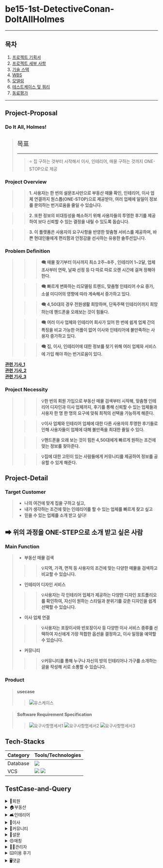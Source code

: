# be15-1st-DetectiveConan-DoItAllHolmes

---

## 목차
1. [프로젝트 기획서](#Project-Proposal)
2. [프로젝트 세부 사항](#Project-Detail)
3. [기술 스택](##Tech-Stacks)
4. [WBS](#WBS)
5. [모델링](#Modeling)
6. [테스트케이스 및 쿼리](#TestCase-and-Query)
7. [동료평가](#Feedback)

---
## Project-Proposal
### Do It All, Holmes!
> ## 목표
> ---
>> ⭐ 집 구하는 것부터 시작해서 이사, 인테리어, 매물 구하는 것까지 ONE-STOP으로 제공

### Project Overview
>> **1. 사용자는 한 번의 설문조사만으로 부동산 매물 확인, 인테리어, 이사 업체 연결까지 원스톱(ONE-STOP)으로 제공받아, 여러 업체에 일일이 정보를 문의하는 번거로움을 줄일 수 있습니다.**

>> **2. 또한 정보의 비대칭성을 해소하기 위해 사용자들의 투명한 후기를 제공하여 보다 신뢰할 수 있는 결정을 내릴 수 있도록 돕습니다.** 

>> **3. 이 플랫폼은 사용자의 요구사항을 반영한 맞춤형 서비스를 제공하며, 바쁜 현대인들에게 편리함과 안정감을 선사하는 유용한 솔루션입니다.**
### Problem Definition
> 
> >> **🗨 매물 찾기부터 이사까지 최소 2주~8주 , 인테리어 1~2달, 업체 조사부터 연락, 날짜 선정 등 다 따로 따로 오랜 시간에 걸쳐 정해야 한다.**
> 
> >> **🗨 빠르게 변화하는 리모델링 트렌드, 맞춤형 인테리어 수요 증가, 소셜 미디어의 영향에 따라 계속해서 증가하고 있다.**
> 
> >> **🗨 4,50대의 경우 전원생활 희망하며, 단독주택 인테리어까지 희망 하는데 핸드폰을 오래보는 것이 힘들다.**
> 
> >> **🗨 여러 이사 업체와 인테리어 회사가 있어 한 번에 쉽게 업체 간의 특징을 비교 가능한 어플이 없어 이사와 인테리어에 불만족하는 사용자 증가하고 있다.**
> 
> >> **🗨 집, 이사, 인테리어에 대한 정보를 찾기 위해 여러 업체와 서비스에 가입 해야 하는 번거로움이 있다.**


[**관련 기사_1**](http://www.yongdal.pro/board/notice_view.html?n=45)  
[**관련 기사_2**](https://www.jutek.kr/user/selectBbsColumn.do?BBS_NUM=1374&COD03_CODE=c0318&MEN02_NUM=57&pageNum=1)  
[**관련 기사_3**](https://blog.opensurvey.co.kr/article/living-2020-2/)

### Project Necessity
> >> **💡한 번의 회원 가입으로 부동산 매물 검색부터 시작해, 맞춤형 인테리어 디자인과 이사 업체까지,  후기를 통해 신뢰할 수 있는 업체들과 사용자 한 명 한 명의 요구에 맞춰 최적의 선택을 가능하게 해준다.**
> 
> >> **💡이사 업체와 인테리어 업체에 대한 다른 사용자의 투명한 후기들로 인해 사용자들이 업체에 대해 불만족을 최대한 줄일 수 있다.**
> 
> >> **💡핸드폰을 오래 보는 것이 힘든 4,50대에게 빠르게 원하는 조건에 맞는 정보를 찾아준다.**
> 
> >> **💡집에 대한 고민이 있는 사람들에게 커뮤니티를 제공하여 정보를 공유할 수 있게 해준다.**


## Project-Detail

### Target Customer
>
>- **나의 여건에 맞게 집을 구하고 싶고,**  
>- **내가 생각하는 조건에 맞는 인테리어를 할 수 있는 업체를 빠르게 찾고 싶고**
>- **믿을 수 있는 업체를 소개 받고 싶다!**
## **➡ 위의 과정을 ONE-STEP으로 소개 받고 싶은 사람**

### Main Function
> - **부동산 매물 검색**
> >> **💡지역, 가격, 면적 등 사용자의 조건에 맞는 다양한 매물을 검색하고 비교할 수 있습니다.**
> - **인테리어 디자인 서비스**
> >> **💡사용자는 각 인테리어 업체가 제공하는 다양한 디자인 포트폴리오를 확인하여, 자신이 원하는 스타일과 분위기를 갖춘 디자인을 쉽게 선택할 수 있습니다.**
> - **이사 업체 연결**
> >> **💡사용자는 포장이사와 반포장이사 등 다양한 이사 서비스 종류를 선택하여 자신에게 가장 적합한 옵션을 결정하고, 이사 일정을 예약할 수 있습니다.**
> - **커뮤니티**
> >> **💡커뮤니티를 통해 누구나 자신의 방의 인테리어나 가구를 소개하는 글을 작성해 서로 소통할 수 있습니다.**

### Product
> #### usecase
>> ![유스케이스](./images/usecase.png)

> #### Software Requirement Specification
>> ![요구사항명세서1](./images/requirement1.png)
>> ![요구사항명세서2](./images/requirement2.png)
>> ![요구사항명세서3](./images/requirement3.png)

## Tech-Stacks
| Category | Tools/Technologies |  
|----------|-------------------|
| Database |<img src = "https://img.shields.io/badge/MariaDB-003545?style=for-the-badge&logo=mariadb&logoColor=white" >|
| VCS      |<img src="https://img.shields.io/badge/git-F05032?style=for-the-badge&logo=git&logoColor=white"> <img src="https://img.shields.io/badge/github-181717?style=for-the-badge&logo=github&logoColor=white">

## TestCase-and-Query
<details>
<summary> 👩회원</summary>
<div markdown="1">
</div>

<details>
<summary> 로그인</summary>
<div markdown="1">

</div>
</details>

<details>
<summary>회원가입</summary>
<div markdown="1">

 

</div>
</details>

<details>
<summary>회원 정보 수정</summary>
<div markdown="1">

 

</div>
</details>

<details>
<summary>회원정보찾기</summary>
<div markdown="1">

 

</div>
</details>

<details>
<summary>회원신고</summary>
<div markdown="1">

 

</div>
</details>

<details>
<summary>내가 쓴 이용후기 모아보기</summary>
<div markdown="1">

 

</div>
</details>

<details>
<summary>즐겨찾기 모아보기</summary>
<div markdown="1">

 

</div>
</details>

<details>
<summary>회원탈퇴</summary>
<div markdown="1">

 

</div>
</details>

<details>
<summary>상담 신청 목록 조회</summary>
<div markdown="1">

 

</div>
</details>

<details>
<summary>상담 신청 내용 상세 조회</summary>
<div markdown="1">

 

</div>
</details>
</details>

<details>
<summary> 🏠부동산</summary>
<div markdown="1">
</div>

<details>
<summary>부동산 업체 정보 작성</summary>
<div markdown="1">

 

</div>
</details>

<details>
<summary>부동산 업체 정보 수정</summary>
<div markdown="1">

 

</div>
</details>

<details>
<summary>부동산 업체 정보 삭제</summary>
<div markdown="1">

 ![image](https://github.com/user-attachments/assets/1686772c-0045-445b-9045-38ea832766e4)
![image](https://github.com/user-attachments/assets/145f64d8-9d8c-49a2-b30f-afdfcbe35eba)


</div>
</details>

<details>
<summary>부동산 업체 정보 조회</summary>
<div markdown="1">

 ![image](https://github.com/user-attachments/assets/5784f9b9-bf4b-4b10-89e9-3368dbd03e63)


</div>
</details>

<details>
<summary>부동산 매물 글 작성</summary>
<div markdown="1">

 ![image](https://github.com/user-attachments/assets/d9ddc036-877c-4c82-99a4-f9cc9a11495e)


</div>
</details>

<details>
<summary>부동산 매물 글 수정</summary>
<div markdown="1">

 ![image](https://github.com/user-attachments/assets/25c7a12f-a10f-4354-afb2-16ba3161e964)
 ![image](https://github.com/user-attachments/assets/c42e20e7-337a-4ac4-be72-05bd1b168490)


</div>
</details>

<details>
<summary>부동산 매물 글 조회</summary>
<div markdown="1">

 ![image](https://github.com/user-attachments/assets/fd5f2d51-a587-44ed-bb3d-3c5cd3a0f3ca)


</div>
</details>

<details>
<summary>부동산 매물 글 삭제</summary>
<div markdown="1">

 ![image](https://github.com/user-attachments/assets/ff7d0185-16c3-4397-9b22-cb37c54972a2)
 ![image](https://github.com/user-attachments/assets/df35d5bd-9bce-44f6-971b-afa304108d53)


</div>
</details>

<details>
<summary>부동산 상담 신청 조회</summary>
<div markdown="1">

 ![image](https://github.com/user-attachments/assets/8606b1cf-3a6c-4b68-8743-4644b22cd0bd)


</div>
</details>

<details>
<summary>부동산 상담 신청 작성</summary>
<div markdown="1">

 

</div>
</details>

<details>
<summary>부동산 상담 신청 취소</summary>
<div markdown="1">

 ![image](https://github.com/user-attachments/assets/df6f1e5c-a0d9-4a11-8f54-e96926098025)


</div>
</details>

<details>
<summary>부동산 즐겨찾기 기능</summary>
<div markdown="1">

 ![image](https://github.com/user-attachments/assets/c03a9983-f31b-4481-94f7-8cc950d55089)


</div>
</details>

<details>
<summary>부동산 즐겨찾기기 취소</summary>
<div markdown="1">

 ![image](https://github.com/user-attachments/assets/0f78660d-efca-47f4-87ca-32dc3f36265a)
 ![image](https://github.com/user-attachments/assets/ad4bc8ab-e99c-44bf-af22-86346e30c347)


</div>
</details>

<details>
<summary>부동산 작업 단계 수정</summary>
<div markdown="1">

 ![image](https://github.com/user-attachments/assets/8d019714-267f-4fc2-98b3-629844d86128)
 ![image](https://github.com/user-attachments/assets/df815840-4d3d-45d1-800a-78262cbc0614)


</div>
</details>

<details>
<summary>부동산 작업 단계 조회</summary>
<div markdown="1">

 

</div>
</details>
</details>

<details>
<summary> 🛋️인테리어</summary>
<div markdown="1">
</div>

<details>
<summary>인테리어 업체 정보 작성</summary>
<div markdown="1">

 

</div>
</details>

<details>
<summary>인테리어 업체 정보 수정</summary>
<div markdown="1">

 

</div>
</details>

<details>
<summary>인테리어 업체 정보 삭제</summary>
<div markdown="1">

 ![image](https://github.com/user-attachments/assets/c3af70ae-4f77-4740-a9f6-9f2190c5237f)


</div>
</details>

<details>
<summary>인테리어 업체 정보 조회</summary>
<div markdown="1">

 ![image](https://github.com/user-attachments/assets/10416c7d-d12a-4e7e-91ff-51471b3166f2)


</div>
</details>

<details>
<summary>인테리어 상담 신청 조회</summary>
<div markdown="1">

 ![image](https://github.com/user-attachments/assets/4fa34bcd-2d1e-4316-92ab-3bc6b94f4fb8)


</div>
</details>

<details>
<summary>인테리어 상담 신청 작성</summary>
<div markdown="1">

 ![image](https://github.com/user-attachments/assets/16dc4576-ba93-4f8a-9daa-2bc0e033088c)


</div>
</details>

<details>
<summary>인테리어 상담 신청 취소</summary>
<div markdown="1">

![image](https://github.com/user-attachments/assets/ed67f352-98f0-4efe-8d39-5b1493b86318)



</div>
</details>

<details>
<summary>인테리어 업체 즐겨찾기 기능</summary>
<div markdown="1">

 ![image](https://github.com/user-attachments/assets/fa3da8c3-601f-4242-902d-ac2b192db3b5)


</div>
</details>

<details>
<summary>인테리어 업체 즐겨찾기 취소</summary>
<div markdown="1">

 ![image](https://github.com/user-attachments/assets/8aae1015-456a-45dd-86e4-8758d6f5641c)


</div>
</details>

<details>
<summary>인테리어 작업 단계 수정</summary>
<div markdown="1">

 ![image](https://github.com/user-attachments/assets/3129df90-5e19-4363-8391-4949563e6598)


</div>
</details>

<details>
<summary>인테리어 작업 단계 조회</summary>
<div markdown="1">

 ![image](https://github.com/user-attachments/assets/2f30e888-91b7-4bbd-a9a7-9775dbadb59c)


</div>
</details>

<details>
<summary>인테리어 게시글 작성</summary>
<div markdown="1">

 ![image](https://github.com/user-attachments/assets/48e557d4-f059-40c4-99cf-f00944be2277)


</div>
</details>

<details>
<summary>인테리어 게시글 수정</summary>
<div markdown="1">

 ![image](https://github.com/user-attachments/assets/689cb9e0-c3b4-49de-ad7d-183a32f6bced)


</div>
</details>

<details>
<summary>인테리어 게시글 삭제</summary>
<div markdown="1">

 ![image](https://github.com/user-attachments/assets/8b9a8e3d-bacb-4ac5-88a0-c06339dc7e71)


</div>
</details>

<details>
<summary>인테리어 게시글 조회</summary>
<div markdown="1">

 ![image](https://github.com/user-attachments/assets/c840e6d2-78fe-4c88-a630-f38938cf4038)


</div>
</details>
</details>

<details>
<summary> 🧞이사</summary>
<div markdown="1">
</div>

<details>
<summary>이사 업체 정보 작성</summary>
<div markdown="1">

 ![image](https://github.com/user-attachments/assets/700962bf-8ca6-483a-9426-b091484f1e6f)


</div>
</details>

<details>
<summary>이사 업체 정보 수정</summary>
<div markdown="1">

 ![image](https://github.com/user-attachments/assets/a9962b2a-f7c4-488a-acef-f6b81d7935d2)


</div>
</details>

<details>
<summary>이사 업체 정보 삭제</summary>
<div markdown="1">

 ![image](https://github.com/user-attachments/assets/9fc2aff8-f070-4bfa-8c2b-e2ab0acdbd86)


</div>
</details>

<details>
<summary>이사 업체 정보 조회</summary>
<div markdown="1">

 ![image](https://github.com/user-attachments/assets/df878800-f8a7-4cf8-b35f-2547e7d9c9aa)


</div>
</details>

<details>
<summary>이사 업체 상담 신청 조회</summary>
<div markdown="1">

 ![image](https://github.com/user-attachments/assets/d2dfa6c0-c04d-436c-a79b-d7eb612527c5)


</div>
</details>

<details>
<summary>이사 업체 상담 신청 작성</summary>
<div markdown="1">

 ![image](https://github.com/user-attachments/assets/2619f775-a34a-46de-a4be-1b7cdb90af9b)


</div>
</details>

<details>
<summary>이사 업체 상담 신청 취소</summary>
<div markdown="1">

 ![image](https://github.com/user-attachments/assets/a728d0fa-448e-4761-b977-0762c746f471)


</div>
</details>

<details>
<summary>이사 업체 즐겨찾기 기능</summary>
<div markdown="1">

 ![image](https://github.com/user-attachments/assets/1ee25f63-3907-4665-9ccf-f5cc831e1186)


</div>
</details>

<details>
<summary>이사 업체 즐겨찾기 취소</summary>
<div markdown="1">

 ![image](https://github.com/user-attachments/assets/550aa413-51be-4b75-92ab-64c72f2fe00f)


</div>
</details>

<details>
<summary>이사 작업 단계 수정</summary>
<div markdown="1">

 ![image](https://github.com/user-attachments/assets/6ed36a64-30cf-4c06-8e6d-7f33ab0d5d90)


</div>
</details>

<details>
<summary>이사 작업 단계 조회</summary>
<div markdown="1">

 ![image](https://github.com/user-attachments/assets/36df0dd0-907e-4f00-9a22-bdd5d7bc4b55)


</div>
</details>

<details>
<summary>이사 업체 게시글 작성</summary>
<div markdown="1">

 ![image](https://github.com/user-attachments/assets/a4ebe0d1-ba30-4e6d-b85b-48fe2ef3b1e4)


</div>
</details>

<details>
<summary>이사 업체 게시글 수정</summary>
<div markdown="1">

 ![image](https://github.com/user-attachments/assets/5901f87c-ebb9-4ca0-bc1b-0283ed515413)


</div>
</details>

<details>
<summary>이사 업체 게시글 삭제</summary>
<div markdown="1">

 ![image](https://github.com/user-attachments/assets/01d226a5-7441-4439-806c-65b2dd1d45e2)


</div>
</details>

<details>
<summary>이사 업체 게시글 조회</summary>
<div markdown="1">

 ![image](https://github.com/user-attachments/assets/e59e5875-e01a-4afa-a5db-d101ec42d03d)


</div>
</details>
</details>



<details>
<summary> 💬커뮤니티</summary>
<div markdown="1">
</div>

<details>
<summary>게시글 조회</summary>
<div markdown="1">

 ![image](https://github.com/user-attachments/assets/6c4519c8-d761-4472-bb45-c814b501015d)


</div>
</details>

<details>
<summary>게시글 상세 조회</summary>
<div markdown="1">

 ![image](https://github.com/user-attachments/assets/bd598f91-92da-48da-868b-8f1d2c98c6cc)


</div>
</details>


<details>
<summary>게시글 작성</summary>
<div markdown="1">

 ![image](https://github.com/user-attachments/assets/5bcffad0-c6dd-45cd-8040-5f2e990442ea)


</div>
</details>

<details>
<summary>게시글 수정</summary>
<div markdown="1">

 ![image](https://github.com/user-attachments/assets/6cc52218-5004-4ab8-a85a-e64a90bae380)


</div>
</details>

<details>
<summary>게시글 삭제</summary>
<div markdown="1">

 ![image](https://github.com/user-attachments/assets/a303a507-1437-4194-b19f-53ba4a037f6f)


</div>
</details>

<details>
<summary>게시글 좋아요</summary>
<div markdown="1">

 

</div>
</details>

<details>
<summary>게시글 좋아요 취소</summary>
<div markdown="1">

 

</div>
</details>

<details>
<summary>게시글 좋아요 개수</summary>
<div markdown="1">

 

</div>
</details>

<details>
<summary>공지사항 조회</summary>
<div markdown="1">

 

</div>
</details>
</details>

<details>
<summary> 📝설문</summary>
<div markdown="1">
</div>

<details>
<summary>매물 설문지 작성</summary>
<div markdown="1">

 ![image](https://github.com/user-attachments/assets/37c89db7-2008-48f1-a332-a6ca6d9284ca)


</div>
</details>

<details>
<summary>매물 설문지 수정</summary>
<div markdown="1">

 ![image](https://github.com/user-attachments/assets/be54d8c3-28e5-4517-b9e6-c15bc93581a9)


</div>
</details>

<details>
<summary>매물 설문지 조회</summary>
<div markdown="1">

![image](https://github.com/user-attachments/assets/21ffd527-00a3-46e2-9250-a731dc855f45)
 

</div>
</details>

<details>
<summary>이사 업체 설문지 작성</summary>
<div markdown="1">

 ![image](https://github.com/user-attachments/assets/8431c337-dbd6-4b5e-8343-551c954d6c1e)


</div>
</details>

<details>
<summary>이사 업체 설문지 수정</summary>
<div markdown="1">

![image](https://github.com/user-attachments/assets/c2a8ccc8-c943-41f4-8c3e-12d81a766fd4)


</div>
</details>

<details>
<summary>이사 업체 설문지 조회</summary>
<div markdown="1">

 ![image](https://github.com/user-attachments/assets/1af3486f-525d-44a0-8672-fb99c1b48901)


</div>
</details>


<details>
<summary>인테리어 설문지 작성</summary>
<div markdown="1">

 ![image](https://github.com/user-attachments/assets/a560e394-190c-42d5-a3b5-a79adbb5f441)


</div>
</details>

<details>
<summary>인테리어 설문지 수정</summary>
<div markdown="1">

 ![image](https://github.com/user-attachments/assets/c088cb5f-3404-4352-878f-aaf7803c57e3)


</div>
</details>

<details>
<summary>인테리어 설문지 조회</summary>
<div markdown="1">

 ![image](https://github.com/user-attachments/assets/3730d198-83e0-41da-b8d1-f4affa741d73)


</div>
</details>

</details>

<details>
<summary> 😍매칭</summary>
<div markdown="1">
</div>

<details>
<summary>매물 매칭</summary>
<div markdown="1">

 

</div>
</details>

<details>
<summary>이사 업체 매칭</summary>
<div markdown="1">

 

</div>
</details>

<details>
<summary>인테리어 업체 매칭</summary>
<div markdown="1">

 

</div>
</details>

</details>

<details>
<summary> 👨‍💼관리자</summary>
<div markdown="1">
</div>

<details>
<summary>회원 정보 조회</summary>
<div markdown="1">

 

</div>
</details>

<details>
<summary>회원 정보 삭제</summary>
<div markdown="1">

 

</div>
</details>

<details>
<summary>사업자 인증 확인</summary>
<div markdown="1">

 

</div>
</details>

<details>
<summary>사업자 정보 조회</summary>
<div markdown="1">

 
</div>
</details>

<details>
<summary>사업자 정보 삭제</summary>
<div markdown="1">

 

</div>
</details>

<details>
<summary>회원 차단</summary>
<div markdown="1">

![image](https://github.com/user-attachments/assets/5f6d7899-a46a-41f7-b90b-a81e667136be)
 

</div>
</details>

<details>
<summary>게시글 삭제</summary>
<div markdown="1">

 

</div>
</details>

<details>
<summary>공지사항 작성</summary>
<div markdown="1">

 ![image](https://github.com/user-attachments/assets/3ee80d6c-63f4-406b-b9dc-d7febdcf2a64)


</div>
</details>

<details>
<summary>공지사항 수정</summary>
<div markdown="1">

 ![image](https://github.com/user-attachments/assets/7da2d454-e544-4d27-8f20-711469707125)


</div>
</details>

<details>
<summary>공지사항 삭제</summary>
<div markdown="1">

 ![image](https://github.com/user-attachments/assets/2576d623-7a3f-488b-b08b-dd5407f25aa0)


</div>
</details>

<details>
<summary>통계데이터 조회</summary>
<div markdown="1">

![image](https://github.com/user-attachments/assets/e6990f8a-359f-4afe-a7b8-2a4fe4474394)
![image](https://github.com/user-attachments/assets/4b163807-e483-4034-94b4-6b5d9e8f8e96)
![image](https://github.com/user-attachments/assets/9813a5c1-284c-4386-93fc-03f723232a14)
![image](https://github.com/user-attachments/assets/84ed2927-1a7c-462e-b5ed-d6c80e250389)
![image](https://github.com/user-attachments/assets/e47efb29-d5eb-45cc-b42c-42dd5eaa1efe)
![image](https://github.com/user-attachments/assets/9b65bf34-268b-4e8d-b0c0-1fe08b679390)


</div>
</details>

<details>
<summary>작업 단계 조회</summary>
<div markdown="1">

 ![image](https://github.com/user-attachments/assets/c3630d44-6f8f-457c-bae9-01f66ea31d4e)


</div>
</details>
</details>
<details>
<summary> ⌨️이용 후기</summary>
<div markdown="1">
</div>

<details>
<summary>이용 후기 작성</summary>
<div markdown="1">

 

</div>
</details>

<details>
<summary>이용 후기 수정</summary>
<div markdown="1">

 ![image](https://github.com/user-attachments/assets/d6b3cfb2-6ef7-49ad-9b54-7a86a7292283)


</div>
</details>

<details>
<summary>이용 후기 삭제</summary>
<div markdown="1">

 ![image](https://github.com/user-attachments/assets/22e07331-4165-48f1-985a-f56512614216)
 ![image](https://github.com/user-attachments/assets/cfdf13e5-3475-4c8f-a1ef-f2e916ae34b2)

 
</div>
</details>

<details>
<summary>이용 후기 조회</summary>
<div markdown="1">

 ![image](https://github.com/user-attachments/assets/c527d163-43f3-461d-862d-ceae14cc0b00)


</div>
</details>

<details>
<summary>특정 이용 후기 조회</summary>
<div markdown="1">

 ![image](https://github.com/user-attachments/assets/5ac5ff1e-7b33-4809-b9f1-0810de7e0d8a)


</div>
</details>

</details>

<details>
<summary> 🖥️댓글</summary>
<div markdown="1">
</div>

<details>
<summary>업체 이용후기 댓글 작성</summary>
<div markdown="1">

 ![image](https://github.com/user-attachments/assets/4eec621a-0fd2-490e-85bc-a15394ea7e44)


</div>
</details>

<details>
<summary>업체 이용후기 댓글 수정</summary>
<div markdown="1">

 ![image](https://github.com/user-attachments/assets/a48af61c-9d7c-4689-913d-f4cfac31b8ef)
 ![image](https://github.com/user-attachments/assets/e0f6f51e-ec79-4a30-beb5-814ed5b948ac)


</div>
</details>

<details>
<summary>업체 이용후기 댓글 삭제</summary>
<div markdown="1">

 

</div>
</details>

<details>
<summary>업체 이용후기 댓글 조회</summary>
<div markdown="1">

 ![image](https://github.com/user-attachments/assets/321ba4a5-b0d9-445d-ab9a-dcc5624fc5ea)


</div>
</details>

<details>
<summary>커뮤니티 게시글 댓글 작성</summary>
<div markdown="1">

 ![image](https://github.com/user-attachments/assets/c9b98c0f-b199-4982-b8c6-6b5f8df745ee)


</div>
</details>

<details>
<summary>커뮤니티 게시글 댓글 수정</summary>
<div markdown="1">

 ![image](https://github.com/user-attachments/assets/d5f4570b-85ee-4e9b-a521-304fb64cb1c0)


</div>
</details>

<details>
<summary>커뮤니티 게시글 댓글 삭제</summary>
<div markdown="1">

 ![image](https://github.com/user-attachments/assets/cdc52592-1129-45d3-ab83-47911202cbcc)


</div>
</details>
<details>
<summary>커뮤니티 게시글 댓글 조회</summary>
<div markdown="1">

 ![image](https://github.com/user-attachments/assets/77627898-790b-40c0-bfb6-c303e65058f2)


</div>
</details>

<details>
<summary>커뮤니티 게시글 댓글 좋아요</summary>
<div markdown="1">

 

</div>
</details>

<details>
<summary>커뮤니티 게시글 댓글 좋아요 취소</summary>
<div markdown="1">

 

</div>
</details>

<details>
<summary>커뮤니티 게시글 댓글 좋아요 합계</summary>
<div markdown="1">

 

</div>
</details>

<details>
<summary>커뮤니티 게시글 대댓글 작성</summary>
<div markdown="1">

 

</div>
</details>

<details>
<summary>커뮤니티 게시글 대댓글 조회</summary>
<div markdown="1">

 

</div>
</details>

<details>
<summary>커뮤니티 게시글 대댓글 수정</summary>
<div markdown="1">

 

</div>
</details>

<details>
<summary>커뮤니티 게시글 대댓글 삭제</summary>
<div markdown="1">

 

</div>
</details>

<details>
<summary>커뮤니티 게시글 대댓글 좋아요</summary>
<div markdown="1">

 

</div>
</details>

<details>
<summary>커뮤니티 게시글 대댓글 좋아요 취소</summary>
<div markdown="1">

 

</div>
</details>

<details>
<summary>커뮤니티 게시글 대댓글 합계</summary>
<div markdown="1">

 

</div>
</details>

</details>
